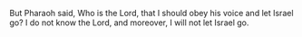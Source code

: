 But Pharaoh said, Who is the Lord, that I should obey his voice and let Israel go? I do not know the Lord, and moreover, I will not let Israel go.
